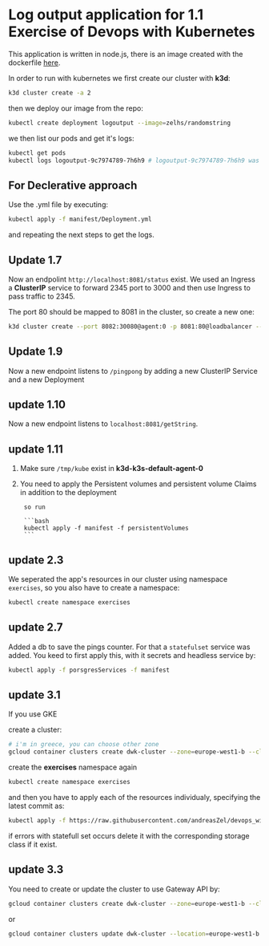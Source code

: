 # Log output application for 1.1 Exercise of Devops with Kubernetes

This application is written in node.js, there is an image created with the
dockerfile [here](https://hub.docker.com/repository/docker/zelhs/randomstring/general).

In order to run with kubernetes we first create our cluster with **k3d**:
```bash
k3d cluster create -a 2
```
then we deploy our image from the repo:
```bash
kubectl create deployment logoutput --image=zelhs/randomstring
```
we then list our pods and get it's logs:
```bash
kubectl get pods
kubectl logs logoutput-9c7974789-7h6h9 # logoutput-9c7974789-7h6h9 was my pod name
```


## For Declerative approach

Use the .yml file by executing:

```bash
kubectl apply -f manifest/Deployment.yml
```

and repeating the next steps to get the logs.

## Update 1.7

Now an endpolint `http://localhost:8081/status` exist. We used an Ingress a **ClusterIP** service to forward 2345 port to 3000 and then use Ingress to pass traffic to 2345.

The port 80 should be mapped to 8081 in the cluster, so create a new one:

```bash
k3d cluster create --port 8082:30080@agent:0 -p 8081:80@loadbalancer --agents 2
```

## Update 1.9

Now a new endpoint listens to `/pingpong` by adding a new ClusterIP Service and a new Deployment

## update 1.10

Now a new endpoint listens to `localhost:8081/getString`. 

## update 1.11

1. Make sure `/tmp/kube` exist in **k3d-k3s-default-agent-0**

2. You need to apply the Persistent volumes and persistent volume Claims in addition to the deployment

        so run 

        ```bash
        kubectl apply -f manifest -f persistentVolumes
        ```

## update 2.3

We seperated the app's resources in our cluster using namespace `
exercises`, so you also have to create a namespace:

```bash
kubectl create namespace exercises
```

## update 2.7

Added a db to save the pings counter. For that a `statefulset` service was added. You keed to first apply this,
with it secrets and headless service by:

```bash
kubectl apply -f porsgresServices -f manifest
```

## update 3.1

If you use GKE

create a cluster:

```bash
# i'm in greece, you can choose other zone
gcloud container clusters create dwk-cluster --zone=europe-west1-b --cluster-version=latest --disk-size=32 --num-nodes=3 --machine-type=e2-medium
```

create the **exercises** namespace again

```bash
kubectl create namespace exercises
```

and then you have to apply each of the resources individualy, specifying the latest commit as:

```bash
kubectl apply -f https://raw.githubusercontent.com/andreasZel/devops_with_kubernetes_1_1_Log_Output/fd9e072b39d69535cb892c1623879d334f3ecee6/manifest/ConfigMap.yml
```

if errors with statefull set occurs delete it with the corresponding storage class if it exist.

## update 3.3

You need to create or update the cluster to use Gateway API by:

```bash
gcloud container clusters create dwk-cluster --zone=europe-west1-b --cluster-version=latest --disk-size=32 --num-nodes=3 --machine-type=e2-medium --gateway-api=standard
```

or

```bash
gcloud container clusters update dwk-cluster --location=europe-west1-b --gateway-api=standard
```

